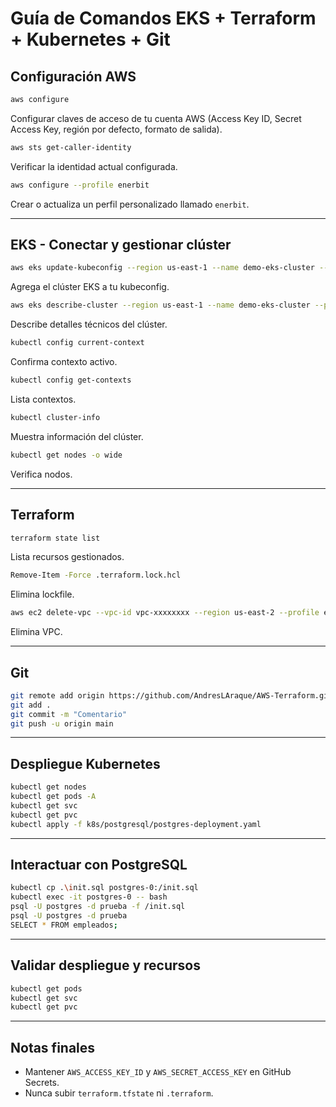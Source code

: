 # Guía de Comandos EKS + Terraform + Kubernetes + Git

## Configuración AWS

```bash
aws configure
```
Configurar claves de acceso de tu cuenta AWS (Access Key ID, Secret Access Key, región por defecto, formato de salida).

```bash
aws sts get-caller-identity
```
Verificar la identidad actual configurada.

```bash
aws configure --profile enerbit
```
Crear o actualiza un perfil personalizado llamado `enerbit`.

---

## EKS - Conectar y gestionar clúster

```bash
aws eks update-kubeconfig --region us-east-1 --name demo-eks-cluster --profile enerbit
```
Agrega el clúster EKS a tu kubeconfig.

```bash
aws eks describe-cluster --region us-east-1 --name demo-eks-cluster --profile enerbit
```
Describe detalles técnicos del clúster.

```bash
kubectl config current-context
```
Confirma contexto activo.

```bash
kubectl config get-contexts
```
Lista contextos.

```bash
kubectl cluster-info
```
Muestra información del clúster.

```bash
kubectl get nodes -o wide
```
Verifica nodos.

---

## Terraform

```bash
terraform state list
```
Lista recursos gestionados.

```bash
Remove-Item -Force .terraform.lock.hcl
```
Elimina lockfile.

```bash
aws ec2 delete-vpc --vpc-id vpc-xxxxxxxx --region us-east-2 --profile enerbit
```
Elimina VPC.

---

## Git

```bash
git remote add origin https://github.com/AndresLAraque/AWS-Terraform.git
git add .
git commit -m "Comentario"
git push -u origin main
```

---

## Despliegue Kubernetes

```bash
kubectl get nodes
kubectl get pods -A
kubectl get svc
kubectl get pvc
kubectl apply -f k8s/postgresql/postgres-deployment.yaml
```

---

## Interactuar con PostgreSQL

```bash
kubectl cp .\init.sql postgres-0:/init.sql
kubectl exec -it postgres-0 -- bash
psql -U postgres -d prueba -f /init.sql
psql -U postgres -d prueba
SELECT * FROM empleados;
```

---

## Validar despliegue y recursos

```bash
kubectl get pods
kubectl get svc
kubectl get pvc
```

---

## Notas finales

- Mantener `AWS_ACCESS_KEY_ID` y `AWS_SECRET_ACCESS_KEY` en GitHub Secrets.
- Nunca subir `terraform.tfstate` ni `.terraform`.

